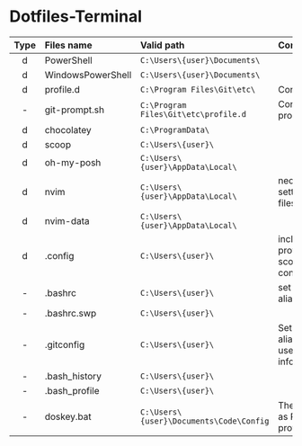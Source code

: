 # Dotfiles-Terminal

<!--
| Type      | Files name              |   Valid path                    |
| :---:     |   :----                 |   :---                          |
| d         | PowerShell              | C:\Users\Admin\Documents\       |
| d         | WindowsPowerShell       | C:\Users\Admin\Documents\       |
| d         | profile.d               | C:\Program Files\Git\etc\       |
| d         | chocolatey              | C:\ProgramData\                 |
| d         | scoop                   | C:\Users\Admin\                 |
| d         | oh-my-posh              | C:\Users\Users\AppData\Local\   |
| d         | .config                 | C:\Users\Admin\                 |
| -         | .bashrc                 | C:\Users\Admin\                 |
| -         | .bashrc.swp             | C:\Users\Admin\                 |
| -         | .gitconfig              | C:\Users\Admin\                 |
| -         | .bash_history           | C:\Users\Admin\                 |
| -         | .bash_profile           | C:\Users\Admin\                 |
bruh-->



| Type      | Files name              |   Valid path                                     | Content																		|		
| :---:     |   :----                 |   :---                                           |	:---																			|
| d         | PowerShell              | ``` C:\Users\{user}\Documents\               ``` |																						|
| d         | WindowsPowerShell       | ``` C:\Users\{user}\Documents\               ``` |																						|
| d         | profile.d               | ``` C:\Program Files\Git\etc\                ``` |	Config git.																|	
| -         | git-prompt.sh           | ``` C:\Program Files\Git\etc\profile.d       ``` |	Config git prompt.												|
| d         | chocolatey              | ``` C:\ProgramData\                          ``` |																						|
| d         | scoop                   | ``` C:\Users\{user}\                         ``` |																						|
| d         | oh-my-posh              | ``` C:\Users\{user}\AppData\Local\           ``` |																						|
| d         | nvim                    | ``` C:\Users\{user}\AppData\Local\           ``` |	neovim setting files.											|
| d         | nvim-data               | ``` C:\Users\{user}\AppData\Local\           ``` |																						|
| d         | .config                 | ``` C:\Users\{user}\                         ``` |	include profiles and scoop config.				|
| -         | .bashrc                 | ``` C:\Users\{user}\                         ``` |	set bash's aliases.												|
| -         | .bashrc.swp             | ``` C:\Users\{user}\                         ``` |																						|
| -         | .gitconfig              | ``` C:\Users\{user}\                         ``` |	Set git's aliases and user information.		|
| -         | .bash_history           | ``` C:\Users\{user}\                         ``` |																						|
| -         | .bash_profile           | ``` C:\Users\{user}\                         ``` |																						| 
| -         | doskey.bat              | ``` C:\Users\{user}\Documents\Code\Config    ``` |	The same as PS profie.										| 














